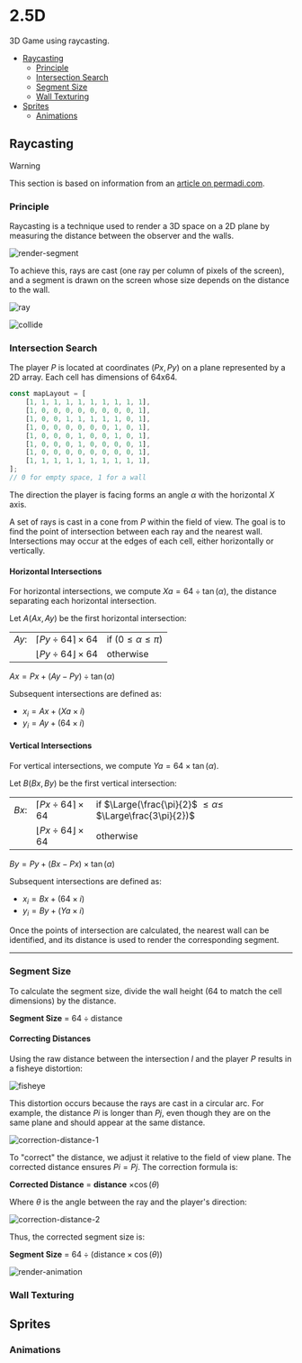# 2.5D

3D Game using raycasting.

-   [Raycasting](#raycasting)
    -   [Principle](#principle)
    -   [Intersection Search](#intersection-search)
    -   [Segment Size](#segment-size)
    -   [Wall Texturing](#wall-texturing)
-   [Sprites](#sprites)
    -   [Animations](#animations)

## Raycasting

> [!WARNING]
> This section is based on information from an [article on permadi.com](https://www.permadi.com/tutorial/raycast/rayc7.html).

### Principle

Raycasting is a technique used to render a 3D space on a 2D plane by measuring the distance between the observer and the walls.

![render-segment](./render-segment.png)

To achieve this, rays are cast (one ray per column of pixels of the screen), and a segment is drawn on the screen whose size depends on the distance to the wall.

![ray](./ray.png)

![collide](./collide.png)

### Intersection Search

The player $P$ is located at coordinates $(Px, Py)$ on a plane represented by a 2D array. Each cell has dimensions of 64x64.

```javascript
const mapLayout = [
    [1, 1, 1, 1, 1, 1, 1, 1, 1, 1],
    [1, 0, 0, 0, 0, 0, 0, 0, 0, 1],
    [1, 0, 0, 1, 1, 1, 1, 1, 0, 1],
    [1, 0, 0, 0, 0, 0, 0, 1, 0, 1],
    [1, 0, 0, 0, 1, 0, 0, 1, 0, 1],
    [1, 0, 0, 0, 1, 0, 0, 0, 0, 1],
    [1, 0, 0, 0, 0, 0, 0, 0, 0, 1],
    [1, 1, 1, 1, 1, 1, 1, 1, 1, 1],
];
// 0 for empty space, 1 for a wall
```

The direction the player is facing forms an angle $\alpha$ with the horizontal $X$ axis.

A set of rays is cast in a cone from $P$ within the field of view. The goal is to find the point of intersection between each ray and the nearest wall. Intersections may occur at the edges of each cell, either horizontally or vertically.

#### Horizontal Intersections

For horizontal intersections, we compute $Xa = 64 \div \tan(\alpha)$, the distance separating each horizontal intersection.

Let $A(Ax, Ay)$ be the first horizontal intersection:

|       |                                      |                              |
|-------|--------------------------------------|------------------------------|
| $Ay:$ | $\lceil Py \div 64 \rceil \times 64$ | if $(0 \leq \alpha \leq \pi)$ |
|       | $\lfloor Py \div 64 \rfloor \times 64$ | otherwise                    |

$Ax = Px + (Ay - Py) \div \tan(\alpha)$

Subsequent intersections are defined as:

-   $x_i = Ax + (Xa \times i)$
-   $y_i = Ay + (64 \times i)$

#### Vertical Intersections

For vertical intersections, we compute $Ya = 64 \times \tan(\alpha)$.

Let $B(Bx, By)$ be the first vertical intersection:

|       |                                      |                                                                        |
|-------|--------------------------------------|------------------------------------------------------------------------|
| $Bx:$ | $\lceil Px \div 64 \rceil \times 64$ | if $\Large(\frac{\pi}{2}$ $\leq \alpha \leq$ $\Large\frac{3\pi}{2})$ |
|       | $\lfloor Px \div 64 \rfloor \times 64$ | otherwise                                                              |

$By = Py + (Bx - Px) \times \tan(\alpha)$

Subsequent intersections are defined as:

-   $x_i = Bx + (64 \times i)$
-   $y_i = By + (Ya \times i)$

Once the points of intersection are calculated, the nearest wall can be identified, and its distance is used to render the corresponding segment.

---

### Segment Size

To calculate the segment size, divide the wall height (64 to match the cell dimensions) by the distance.

**Segment Size** = $64 \div \text{distance}$

#### Correcting Distances

Using the raw distance between the intersection $I$ and the player $P$ results in a fisheye distortion:

![fisheye](./fisheye.png)

This distortion occurs because the rays are cast in a circular arc. For example, the distance $Pi$ is longer than $Pj$, even though they are on the same plane and should appear at the same distance.

![correction-distance-1](./correction-distance-1.png)

To "correct" the distance, we adjust it relative to the field of view plane. The corrected distance ensures $Pi = Pj$. The correction formula is:

**Corrected Distance** = **distance** $\times \cos(\theta)$

Where $\theta$ is the angle between the ray and the player's direction:

![correction-distance-2](./correction-distance-2.png)

Thus, the corrected segment size is:

**Segment Size** = $64 \div (\text{distance} \times \cos(\theta))$

![render-animation](./render-animation.gif)

### Wall Texturing

## Sprites

### Animations
